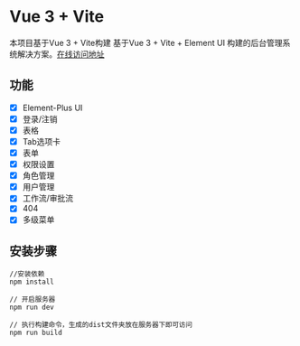 # Vue 3 + Vite

本项目基于Vue 3 + Vite构建
基于Vue 3 + Vite + Element UI 构建的后台管理系统解决方案。[在线访问地址](http://106.12.161.180)

## 功能 ##
- [x] Element-Plus UI
- [x] 登录/注销
- [x] 表格
- [x] Tab选项卡
- [x] 表单
- [x] 权限设置
- [x] 角色管理
- [x] 用户管理
- [x] 工作流/审批流
- [x] 404
- [x] 多级菜单

## 安装步骤 ##
```
//安装依赖
npm install

// 开启服务器
npm run dev 

// 执行构建命令，生成的dist文件夹放在服务器下即可访问
npm run build
```
